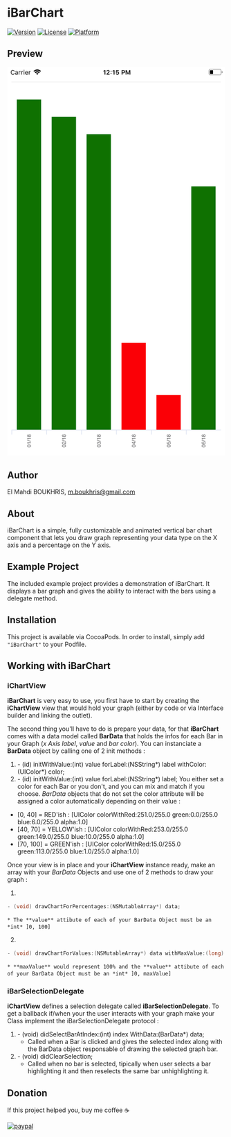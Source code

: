 # iBarChart
[![Version](https://img.shields.io/cocoapods/v/iBarChart.svg?style=flat)](http://cocoapods.org/pods/iBarChart)
[![License](https://img.shields.io/cocoapods/l/iBarChart.svg?style=flat)](http://cocoapods.org/pods/iBarChart)
[![Platform](https://img.shields.io/cocoapods/p/iBarChart.svg?style=flat)](http://cocoapods.org/pods/iBarChart)

## Preview
![Alt text](example-app-preview.png?raw=true "")

## Author
El Mahdi BOUKHRIS, m.boukhris@gmail.com

## About
iBarChart is a simple, fully customizable and animated vertical bar chart component that lets you draw graph representing your data type on the X axis and a percentage on the Y axis.

## Example Project
The included example project provides a demonstration of iBarChart. It displays a bar graph and gives the ability to interact with the bars using a delegate method.

## Installation
This project is available via CocoaPods. In order to install, simply add `"iBarChart"` to your Podfile. 

## Working with iBarChart

### iChartView
**iBarChart** is very easy to use, you first have to start by creating the **iChartView** view that would hold your graph (either by code or via Interface builder and linking the outlet). 

The second thing you'll have to do is prepare your data, for that **iBarChart** comes with a data model called **BarData** that holds the infos for each Bar in your Graph (*x Axis label*, *value* and *bar color*). You can instanciate a **BarData** object by calling one of 2 init methods :
1. \- (id) initWithValue:(int) value forLabel:(NSString*) label withColor:(UIColor*) color;
2. \- (id) initWithValue:(int) value forLabel:(NSString*) label;
You either set a color for each Bar or you don't, and you can mix and match if you choose. *BarData* objects that do not set the color attribute will be assigned a color automatically depending on their value :
* [0, 40]             = RED'ish : [UIColor colorWithRed:251.0/255.0 green:0.0/255.0 blue:6.0/255.0 alpha:1.0]
* [40, 70]           = YELLOW'ish : [UIColor colorWithRed:253.0/255.0 green:149.0/255.0 blue:10.0/255.0 alpha:1.0]
* [70, 100]         = GREEN'ish : [UIColor colorWithRed:15.0/255.0 green:113.0/255.0 blue:1.0/255.0 alpha:1.0]

Once your view is in place and your **iChartView** instance ready, make an array with your *BarData* Objects and use one of 2 methods to draw your graph :

1. 
```objective-c
- (void) drawChartForPercentages:(NSMutableArray*) data;
```
    * The **value** attibute of each of your BarData Object must be an *int* ]0, 100]
2. 
```objective-c
- (void) drawChartForValues:(NSMutableArray*) data withMaxValue:(long) maxValue;
```
    * **maxValue** would represent 100% and the **value** attibute of each of your BarData Object must be an *int* ]0, maxValue]
    
### iBarSelectionDelegate
**iChartView** defines a selection delegate called **iBarSelectionDelegate**. 
To get a ballback if/when your the user interacts with your graph make your Class implement the iBarSelectionDelegate protocol :

1. \- (void) didSelectBarAtIndex:(int) index WithData:(BarData*) data;
    * Called when a Bar is clicked and gives the selected index along with the BarData object responsable of drawing the selected graph bar. 
2. \- (void) didClearSelection;
    * Called when no bar is selected, tipically when user selects a bar highlighting it and then reselects the same bar unhighlighting it.

## Donation
If this project helped you, buy me coffee :coffee:

[![paypal](https://www.paypalobjects.com/en_US/i/btn/btn_donateCC_LG.gif)](https://paypal.me/BEMahdi)
